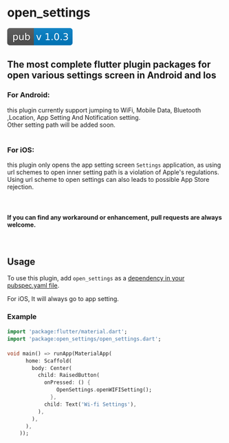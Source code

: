# open_settings

[![pub package](version_image.svg)](https://pub.dartlang.org/packages/open_settings)

## The most complete flutter plugin packages for open various settings screen in Android and Ios 

### For Android:<br/>
this plugin currently support jumping to WiFi, Mobile Data, Bluetooth ,Location, App Setting And Notification setting.<br/> 
Other setting path will be added soon.<br/>
<br/>

### For iOS:<br/>
this plugin only opens the app setting screen `Settings` application, as using url schemes to open inner setting path is a violation of Apple's regulations. 
Using url scheme to open settings can also leads to possible App Store rejection.
<br/>
<br/>
<br/>

#### If you can find any workaround or enhancement, pull requests are always welcome.
<br/>

## Usage

To use this plugin, add `open_settings` as a [dependency in your pubspec.yaml file](https://flutter.io/platform-plugins/).

For iOS, It will always go to app setting.

### Example

```dart
import 'package:flutter/material.dart';
import 'package:open_settings/open_settings.dart';

void main() => runApp(MaterialApp(
      home: Scaffold(
        body: Center(
          child: RaisedButton(
            onPressed: () {
                OpenSettings.openWIFISetting();
              },
            child: Text('Wi-fi Settings'),
          ),
        ),
      ),
    ));
```